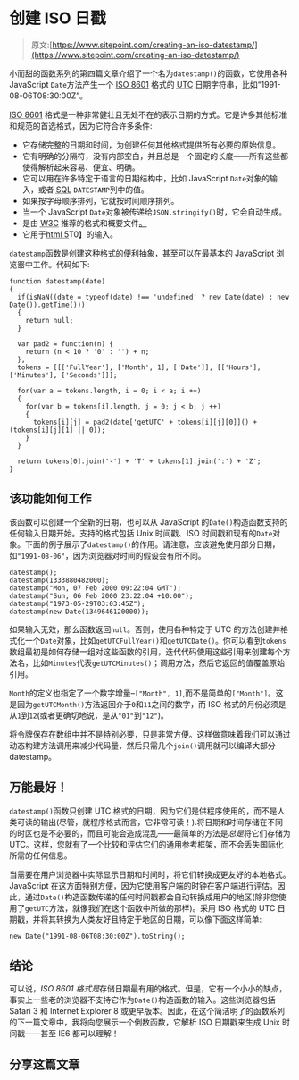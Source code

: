 # 创建 ISO 日戳

> 原文:[https://www.sitepoint.com/creating-an-iso-datestamp/](https://www.sitepoint.com/creating-an-iso-datestamp/)

小而甜的函数系列的第四篇文章介绍了一个名为`datestamp()`的函数，它使用各种 JavaScript `Date`方法产生一个 [ISO 8601](http://en.wikipedia.org/wiki/ISO_8601) 格式的 <abbr title="Universal Co-ordinated Time">UTC</abbr> 日期字符串，比如“1991-08-06T08:30:00Z”。

<abbr title="International Standards Organisation, Standard 8601">ISO 8601</abbr> 格式是一种非常健壮且无处不在的表示日期的方式。它是许多其他标准和规范的首选格式，因为它符合许多条件:

*   它存储完整的日期和时间，为创建任何其他格式提供所有必要的原始信息。
*   它有明确的分隔符，没有内部空白，并且总是一个固定的长度——所有这些都使得解析起来容易、便宜、明确。
*   它可以用在许多特定于语言的日期结构中，比如 JavaScript `Date`对象的输入，或者 <abbr title="Structured Query Language">SQL</abbr> `DATESTAMP`列中的值。
*   如果按字母顺序排列，它就按时间顺序排列。
*   当一个 JavaScript `Date`对象被传递给`JSON.stringify()`时，它会自动生成。
*   是由 <abbr title="Word Wide Web Consortium">W3C</abbr> 推荐的格式和概要文件[。](https://www.w3.org/TR/NOTE-datetime "W3C Date and Time Formats")
*   它用于<abbr title="HyperText Markup Language Version 5">html 5</abbr>T0】的输入。

`datestamp`函数是创建这种格式的便利抽象，甚至可以在最基本的 JavaScript 浏览器中工作。代码如下:

```
function datestamp(date)
{
  if(isNaN((date = typeof(date) !== 'undefined' ? new Date(date) : new Date()).getTime()))
  {
    return null;
  }

  var pad2 = function(n) {
    return (n < 10 ? '0' : '') + n;
  },
  tokens = [[['FullYear'], ['Month', 1], ['Date']], [['Hours'], ['Minutes'], ['Seconds']]];

  for(var a = tokens.length, i = 0; i < a; i ++)
  {
    for(var b = tokens[i].length, j = 0; j < b; j ++)
    {
      tokens[i][j] = pad2(date['getUTC' + tokens[i][j][0]]() + (tokens[i][j][1] || 0));
    }
  }

  return tokens[0].join('-') + 'T' + tokens[1].join(':') + 'Z';
}
```

## 该功能如何工作

该函数可以创建一个全新的日期，也可以从 JavaScript 的`Date()`构造函数支持的任何输入日期开始。支持的格式包括 Unix 时间戳、ISO 时间戳和现有的`Date`对象。下面的例子展示了`datestamp()`的作用。请注意，应该避免使用部分日期，如`"1991-08-06"`，因为浏览器对时间的假设会有所不同。

```
datestamp();
datestamp(1333880482000);
datestamp("Mon, 07 Feb 2000 09:22:04 GMT");
datestamp("Sun, 06 Feb 2000 23:22:04 +10:00");
datestamp("1973-05-29T03:03:45Z");
datestamp(new Date(1349646120000));
```

如果输入无效，那么函数返回`null`。否则，使用各种特定于 UTC 的方法创建并格式化一个`Date`对象，比如`getUTCFullYear()`和`getUTCDate()`。你可以看到`tokens`数组最初是如何存储一组对这些函数的引用，迭代代码使用这些引用来创建每个方法名，比如`Minutes`代表`getUTCMinutes()`；调用方法，然后它返回的值覆盖原始引用。

`Month`的定义也指定了一个数字增量–`["Month", 1]`,而不是简单的`["Month"]`。这是因为`getUTCMonth()`方法返回介于`0`和`11`之间的数字，而 ISO 格式的月份必须是从`1`到`12`(或者更确切地说，是从`"01"`到`"12"`)。

将令牌保存在数组中并不是特别必要，只是非常方便。这样做意味着我们可以通过动态构建方法调用来减少代码量，然后只需几个`join()`调用就可以编译大部分 datestamp。

## 万能最好！

`datestamp()`函数只创建 UTC 格式的日期，因为它们是供程序使用的，而不是人类可读的输出(尽管，就程序格式而言，它非常可读！).将日期和时间存储在不同的时区也是不必要的，而且可能会造成混乱——最简单的方法是*总是*将它们存储为 UTC。这样，您就有了一个比较和评估它们的通用参考框架，而不会丢失国际化所需的任何信息。

当需要在用户浏览器中实际显示日期和时间时，将它们转换成更友好的本地格式。JavaScript 在这方面特别方便，因为它使用客户端的时钟在客户端进行评估。因此，通过`Date()`构造函数传递的任何时间戳都会自动转换成用户的地区(除非您使用了`getUTC`方法，就像我们在这个函数中所做的那样)。采用 ISO 格式的 UTC 日期戳，并将其转换为人类友好且特定于地区的日期，可以像下面这样简单:

```
new Date("1991-08-06T08:30:00Z").toString();
```

## 结论

可以说，*ISO 8601 格式是*存储日期最有用的格式。但是，它有一个小小的缺点，事实上一些老的浏览器不支持它作为`Date()`构造函数的输入。这些浏览器包括 Safari 3 和 Internet Explorer 8 或更早版本。因此，在这个简洁明了的函数系列的下一篇文章中，我将向您展示一个倒数函数，它解析 ISO 日期戳来生成 Unix 时间戳——甚至 IE6 都可以理解！

## 分享这篇文章